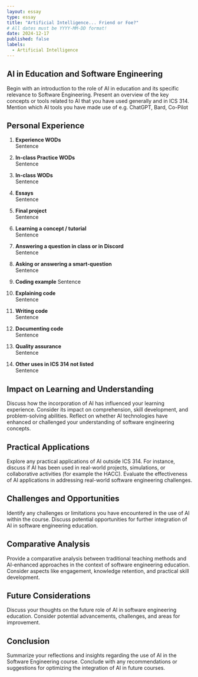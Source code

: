 ```yaml
---
layout: essay
type: essay
title: "Artificial Intelligence... Friend or Foe?"
# All dates must be YYYY-MM-DD format!
date: 2024-12-17
published: false
labels:
  - Artificial Intelligence
---
```


## AI in Education and Software Engineering

Begin with an introduction to the role of AI in education and its specific relevance to Software Engineering. Present an overview of the key concepts or tools related to AI that you have used generally and in ICS 314. Mention which AI tools you have made use of e.g. ChatGPT, Bard, Co-Pilot

## Personal Experience

1. **Experience WODs**  
   Sentence

2. **In-class Practice WODs**  
   Sentence

3. **In-class WODs**  
   Sentence

4. **Essays**  
   Sentence

5. **Final project**  
   Sentence

6. **Learning a concept / tutorial**  
   Sentence

7. **Answering a question in class or in Discord**  
   Sentence

8. **Asking or answering a smart-question**  
   Sentence

9. **Coding example**
   Sentence

10. **Explaining code**  
    Sentence

11. **Writing code**  
    Sentence
12. **Documenting code**  
    Sentence

13. **Quality assurance**  
    Sentence

14. **Other uses in ICS 314 not listed**  
    Sentence

## Impact on Learning and Understanding

Discuss how the incorporation of AI has influenced your learning experience. Consider its impact on comprehension, skill development, and problem-solving abilities. Reflect on whether AI technologies have enhanced or challenged your understanding of software engineering concepts.

## Practical Applications

Explore any practical applications of AI outside ICS 314. For instance, discuss if AI has been used in real-world projects, simulations, or collaborative activities (for example the HACC). Evaluate the effectiveness of AI applications in addressing real-world software engineering challenges.

## Challenges and Opportunities

Identify any challenges or limitations you have encountered in the use of AI within the course. Discuss potential opportunities for further integration of AI in software engineering education.

## Comparative Analysis

Provide a comparative analysis between traditional teaching methods and AI-enhanced approaches in the context of software engineering education. Consider aspects like engagement, knowledge retention, and practical skill development.

## Future Considerations

Discuss your thoughts on the future role of AI in software engineering education. Consider potential advancements, challenges, and areas for improvement.

## Conclusion

Summarize your reflections and insights regarding the use of AI in the Software Engineering course. Conclude with any recommendations or suggestions for optimizing the integration of AI in future courses.
